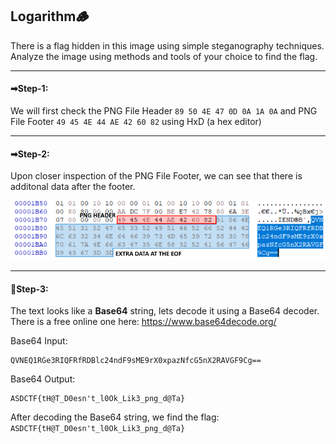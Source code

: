 ## Logarithm🪵
There is a flag hidden in this image using simple steganography techniques. Analyze the image using methods and tools of your choice to find the flag.

---

#### ➡Step-1:
We will first check the PNG File Header ```89 50 4E 47 0D 0A 1A 0A``` and PNG File Footer ```49 45 4E 44 AE 42 60 82``` using HxD (a hex editor)

---

#### ➡Step-2:
Upon closer inspection of the PNG File Footer, we can see that there is additonal data after the footer.

<center><img src="hxd_analysis.png"></center>

---

#### 👑Step-3:
The text looks like a **Base64** string, lets decode it using a Base64 decoder.
There is a free online one here: https://www.base64decode.org/

Base64 Input:
```
QVNEQ1RGe3RIQFRfRDBlc24ndF9sME9rX0xpazNfcG5nX2RAVGF9Cg==
```
Base64 Output:
```
ASDCTF{tH@T_D0esn't_l0Ok_Lik3_png_d@Ta}
```

After decoding the Base64 string, we find the flag: `ASDCTF{tH@T_D0esn't_l0Ok_Lik3_png_d@Ta}`

